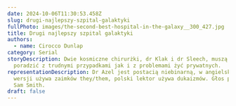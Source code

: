 ```yaml
---
date: 2024-10-06T11:30:53.458Z
slug: drugi-najlepszy-szpital-galaktyki
fullPhoto: images/the-second-best-hospital-in-the-galaxy__300_427.jpg
title: Drugi najlepszy szpital galaktyki
authors:
  - name: Cirocco Dunlap
category: Serial
storyDescription: Dwie kosmiczne chirurżki, dr Klak i dr Sleech, muszą sobie
  poradzić z trudnymi przypadkami jak i z problemami żyć prywatnych.
representationDescription: Dr Azel jest postacią niebinarną, w angielskiej
  wersji używa zaimków they/them, polski lektor używa dukaizmów. Głos podkłada
  Sam Smith.
draft: false
---
```

